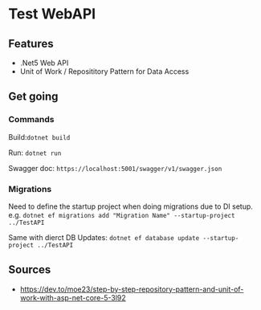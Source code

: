 # Test WebAPI

## Features

- .Net5 Web API
- Unit of Work / Reposititory Pattern for Data Access

## Get going

### Commands
Build:```dotnet build```

Run: ```dotnet run```

Swagger doc: ```https://localhost:5001/swagger/v1/swagger.json```

### Migrations

Need to define the startup project when doing migrations due to DI setup. e.g.
```dotnet ef migrations add "Migration Name" --startup-project ../TestAPI```

Same with dierct DB Updates:
```dotnet ef database update --startup-project ../TestAPI```

## Sources

- https://dev.to/moe23/step-by-step-repository-pattern-and-unit-of-work-with-asp-net-core-5-3l92